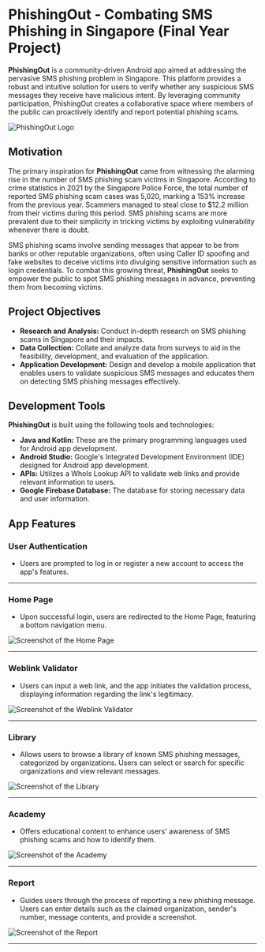 # PhishingOut - Combating SMS Phishing in Singapore (Final Year Project)

**PhishingOut** is a community-driven Android app aimed at addressing the pervasive SMS phishing problem in Singapore. This platform provides a robust and intuitive solution for users to verify whether any suspicious SMS messages they receive have malicious intent. By leveraging community participation, PhishingOut creates a collaborative space where members of the public can proactively identify and report potential phishing scams.

![PhishingOut Logo](https://github.com/haikelthaqif/PhishingOut-Android-App/blob/master/miscellaneous/smishingicon.png?raw=true)

## Motivation

The primary inspiration for **PhishingOut** came from witnessing the alarming rise in the number of SMS phishing scam victims in Singapore. According to crime statistics in 2021 by the Singapore Police Force, the total number of reported SMS phishing scam cases was 5,020, marking a 153% increase from the previous year. Scammers managed to steal close to $12.2 million from their victims during this period. SMS phishing scams are more prevalent due to their simplicity in tricking victims by exploiting vulnerability whenever there is doubt.

SMS phishing scams involve sending messages that appear to be from banks or other reputable organizations, often using Caller ID spoofing and fake websites to deceive victims into divulging sensitive information such as login credentials. To combat this growing threat, **PhishingOut** seeks to empower the public to spot SMS phishing messages in advance, preventing them from becoming victims.

## Project Objectives

- **Research and Analysis:** Conduct in-depth research on SMS phishing scams in Singapore and their impacts.
- **Data Collection:** Collate and analyze data from surveys to aid in the feasibility, development, and evaluation of the application.
- **Application Development:** Design and develop a mobile application that enables users to validate suspicious SMS messages and educates them on detecting SMS phishing messages effectively.

## Development Tools

**PhishingOut** is built using the following tools and technologies:

- **Java and Kotlin:** These are the primary programming languages used for Android app development.
- **Android Studio:** Google's Integrated Development Environment (IDE) designed for Android app development.
- **APIs:** Utilizes a WhoIs Lookup API to validate web links and provide relevant information to users.
- **Google Firebase Database:** The database for storing necessary data and user information.

## App Features

### User Authentication
- Users are prompted to log in or register a new account to access the app's features.
**********************************************************************************************************************************************************************************************

### Home Page
- Upon successful login, users are redirected to the Home Page, featuring a bottom navigation menu.
  
![Screenshot of the Home Page](https://github.com/haikelthaqif/PhishingOut-Android-App/blob/master/miscellaneous/Home%20Page.png?raw=true)
**********************************************************************************************************************************************************************************************

### Weblink Validator
- Users can input a web link, and the app initiates the validation process, displaying information regarding the link's legitimacy.
  
![Screenshot of the Weblink Validator](https://github.com/haikelthaqif/PhishingOut-Android-App/blob/master/miscellaneous/WeblinkValidator.png?raw=true)
**********************************************************************************************************************************************************************************************

### Library
- Allows users to browse a library of known SMS phishing messages, categorized by organizations. Users can select or search for specific organizations and view relevant messages.

![Screenshot of the Library](https://github.com/haikelthaqif/PhishingOut-Android-App/blob/master/miscellaneous/Library.png?raw=true)
**********************************************************************************************************************************************************************************************

### Academy
- Offers educational content to enhance users' awareness of SMS phishing scams and how to identify them.

![Screenshot of the Academy](https://github.com/haikelthaqif/PhishingOut-Android-App/blob/master/miscellaneous/Academy.png?raw=true)
**********************************************************************************************************************************************************************************************

### Report
- Guides users through the process of reporting a new phishing message. Users can enter details such as the claimed organization, sender's number, message contents, and provide a screenshot.

![Screenshot of the Report](https://github.com/haikelthaqif/PhishingOut-Android-App/blob/master/miscellaneous/Report.png?raw=true)
**********************************************************************************************************************************************************************************************

